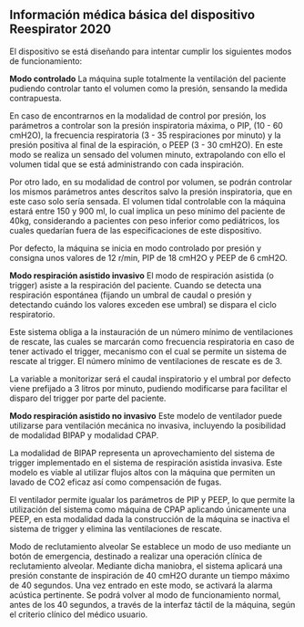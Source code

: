 ## Información médica básica del dispositivo Reespirator 2020

El dispositivo se está diseñando para intentar cumplir los siguientes modos de funcionamiento:

**Modo controlado**
La máquina suple totalmente la ventilación del paciente pudiendo controlar tanto el volumen como la presión, sensando la medida contrapuesta.

En caso de encontrarnos en la modalidad de control por presión, los parámetros a controlar son la presión inspiratoria máxima, o PIP, (10 - 60 cmH2O), la frecuencia respiratoria (3 - 35 respiraciones por minuto) y la presión positiva al final de la espiración, o PEEP (3 - 30 cmH2O). En este modo se realiza un sensado del volumen minuto, extrapolando con ello el volumen tidal que se está administrando con cada inspiración.

Por otro lado, en su modalidad de control por volumen, se podrán controlar los mismos parámetros antes descritos salvo la presión inspiratoria, que en este caso solo sería sensada. El volumen tidal controlable con la máquina estará entre 150 y 900 ml, lo cual implica un peso mínimo del paciente de 40kg, considerando a pacientes con peso inferior como pediátricos, los cuales quedarían fuera de las especificaciones de este dispositivo.

Por defecto, la máquina se inicia en modo controlado por presión y consigna unos valores de 12 r/min, PIP de 18 cmH2O y PEEP de 6 cmH2O.

**Modo respiración asistido invasivo**
El modo de respiración asistida (o trigger) asiste a la respiración del paciente. Cuando se detecta una respiración espontánea (fijando un umbral de caudal o presión y detectando cuándo los valores exceden ese umbral) se dispara el ciclo respiratorio.

Este sistema obliga a la instauración de un número mínimo de ventilaciones de rescate, las cuales se marcarán como frecuencia respiratoria en caso de tener activado el trigger, mecanismo con el cual se permite un sistema de rescate al trigger. El número mínimo de ventilaciones de rescate es de 3.

La variable a monitorizar será el caudal inspiratorio y el umbral por defecto viene prefijado a 3 litros por minuto, pudiendo modificarse para facilitar el disparo del trigger por parte del paciente.

**Modo respiración asistido no invasivo**
Este modelo de ventilador puede utilizarse para ventilación mecánica no invasiva, incluyendo la posibilidad de modalidad BIPAP y modalidad CPAP. 

La modalidad de BIPAP representa un aprovechamiento del sistema de trigger implementado en el sistema de respiración asistida invasiva. Este modelo es viable al utilizar flujos altos con la máquina que permiten un lavado de CO2 eficaz así como compensación de fugas.

El ventilador permite igualar los parámetros de PIP y PEEP, lo que permite la utilización del sistema como máquina de CPAP aplicando únicamente una PEEP, en esta modalidad dada la construcción de la máquina se inactiva el sistema de trigger y elimina las ventilaciones de rescate.

Modo de reclutamiento alveolar
Se establece un modo de uso mediante un botón de emergencia, destinado a realizar una operación clínica de reclutamiento alveolar. Mediante dicha maniobra, el sistema aplicará una presión constante de inspiración de 40 cmH2O durante un tiempo máximo de 40 segundos. Una vez entrado en este modo, se activará la alarma acústica pertinente. Se podrá volver al modo de funcionamiento normal, antes de los 40 segundos, a través de la interfaz táctil de la máquina, según el criterio clínico del médico usuario.

